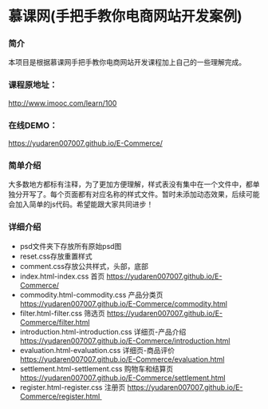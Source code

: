 # 慕课网(手把手教你电商网站开发案例)
### 简介
  本项目是根据慕课网手把手教你电商网站开发课程加上自己的一些理解完成。
### 课程原地址：
  http://www.imooc.com/learn/100
### 在线DEMO：
  https://yudaren007007.github.io/E-Commerce/
### 简单介绍
  大多数地方都标有注释，为了更加方便理解，样式表没有集中在一个文件中，都单独分开写了。每个页面都有对应名称的样式文件。暂时未添加动态效果，后续可能会加入简单的js代码。希望能跟大家共同进步！
### 详细介绍
* psd文件夹下存放所有原始psd图
* reset.css存放重置样式
* comment.css存放公共样式，头部，底部
* index.html-index.css 首页 https://yudaren007007.github.io/E-Commerce/
* commodity.html-commodity.css 产品分类页 https://yudaren007007.github.io/E-Commerce/commodity.html
* filter.html-filter.css 筛选页 https://yudaren007007.github.io/E-Commerce/filter.html
* introduction.html-introduction.css 详细页-产品介绍 https://yudaren007007.github.io/E-Commerce/introduction.html
* evaluation.html-evaluation.css 详细页-商品评价 https://yudaren007007.github.io/E-Commerce/evaluation.html
* settlement.html-settlement.css 购物车和结算页 https://yudaren007007.github.io/E-Commerce/settlement.html
* register.html-register.css 注册页 https://yudaren007007.github.io/E-Commerce/register.html 
